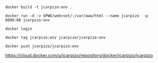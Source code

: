 ``docker build -t jcarpizo:env .``

``docker run -d -v $PWD/webroot/:/var/www/html --name jcarpizo  -p 8090:80 jcarpizo:env``

``docker login``

``docker tag jcarpizo:env jcarpizo/jcarpizo:env``

``docker push jcarpizo/jcarpizo:env``

https://cloud.docker.com/u/jcarpizo/repository/docker/jcarpizo/jcarpizo
